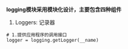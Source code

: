 **logging模块采用模块化设计，主要包含四种组件**

1. Loggers: 记录器

```
# 1.提供应用程序的调用接口
logger = logging.getLogger(__name)
```

